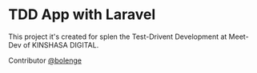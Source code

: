 # TDD App with Laravel

This project it's created for splen the Test-Drivent Development at Meet-Dev of KINSHASA DIGITAL.

Contributor <a href="https://github.com/bolenge">@bolenge</a>